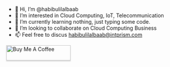 - 👋 Hi, I’m @habibulilalbaab
- 👀 I’m interested in Cloud Computing, IoT, Telecommunication
- 🌱 I’m currently learning nothing, just typing some code.
- 💞️ I’m looking to collaborate on Cloud Computing Business
- 📫 Feel free to discus habibulilalbaab@intprism.com

<a href="https://www.buymeacoffee.com/habibulilalbaab" target="_blank"><img src="https://www.buymeacoffee.com/assets/img/custom_images/orange_img.png" alt="Buy Me A Coffee" style="height: 41px !important;width: 174px !important;box-shadow: 0px 3px 2px 0px rgba(190, 190, 190, 0.5) !important;-webkit-box-shadow: 0px 3px 2px 0px rgba(190, 190, 190, 0.5) !important;" ></a>

<!---
habibulilalbaab/habibulilalbaab is a ✨ special ✨ repository because its `README.md` (this file) appears on your GitHub profile.
You can click the Preview link to take a look at your changes.
--->
